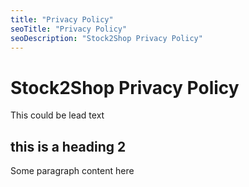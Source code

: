 ```yaml
---
title: "Privacy Policy"
seoTitle: "Privacy Policy" 
seoDescription: "Stock2Shop Privacy Policy"
---
```


# Stock2Shop Privacy Policy

This could be lead text

## this is a heading 2

Some paragraph content here